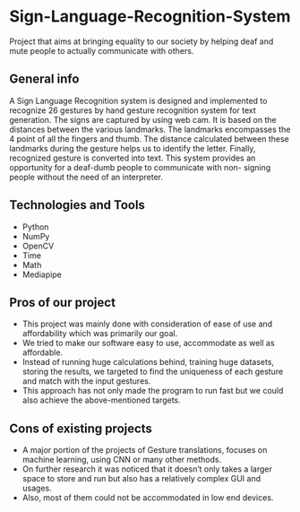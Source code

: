 # Sign-Language-Recognition-System
Project that aims at bringing equality to our society by helping deaf and mute people to actually communicate with others.

## General info
A Sign Language Recognition system is designed and implemented to recognize 26 gestures by hand gesture recognition system for text generation. The signs are captured by using web cam. It is based on the distances between the various landmarks. The landmarks encompasses the 4 point of all the fingers and thumb. The distance calculated between these landmarks during the gesture helps us to identify the letter. Finally, recognized gesture is converted into text. This system provides an opportunity for a deaf-dumb people to communicate with non-
signing people without the need of an interpreter.

## Technologies and Tools
* Python
* NumPy
* OpenCV
* Time
* Math
* Mediapipe

## Pros of our project
* This project was mainly done with consideration of ease of use and affordability which was primarily our goal.
* We tried to make our software easy to use, accommodate as well as affordable.
* Instead of running huge calculations behind, training huge datasets, storing the results, we targeted to find the uniqueness of each gesture and match with the input gestures.
* This approach has not only made the program to run fast but we could also achieve the above-mentioned targets.

## Cons of existing projects
* A major portion of the projects of Gesture translations, focuses on machine learning, using CNN or many other methods.
* On further research it was noticed that it doesn’t only takes a larger space to store and run but also has a relatively complex GUI and usages.
* Also, most of them could not be accommodated in low end devices.
